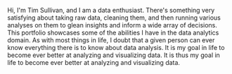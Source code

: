 Hi, I'm Tim Sullivan, and I am a data enthusiast.  There's something very satisfying about taking raw data, cleaning them, and then running various analyses on them to glean insights and inform a wide array of decisions.  
This portfolio showcases some of the abilities I have in the data analytics domain.
As with most things in life, I doubt that a given person can ever know everything there is to know about data analysis.
It is my goal in life to become ever better at analyzing and visualizing data.
It is thus my goal in life to become ever better at analyzing and visualizing data.
